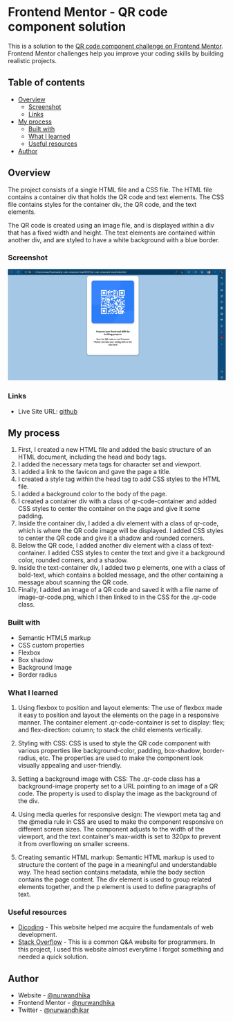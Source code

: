 # Frontend Mentor - QR code component solution

This is a solution to the [QR code component challenge on Frontend Mentor](https://www.frontendmentor.io/challenges/qr-code-component-iux_sIO_H). Frontend Mentor challenges help you improve your coding skills by building realistic projects. 

## Table of contents

- [Overview](#overview)
  - [Screenshot](#screenshot)
  - [Links](#links)
- [My process](#my-process)
  - [Built with](#built-with)
  - [What I learned](#what-i-learned)
  - [Useful resources](#useful-resources)
- [Author](#author)

## Overview
The project consists of a single HTML file and a CSS file. The HTML file contains a container div that holds the QR code and text elements. The CSS file contains styles for the container div, the QR code, and the text elements.

The QR code is created using an image file, and is displayed within a div that has a fixed width and height. The text elements are contained within another div, and are styled to have a white background with a blue border.

### Screenshot

![screenshot](./screenshot.jpg)

### Links

- Live Site URL: [github](https://nurwandhika.github.io/qr-display-component/)

## My process

1. First, I created a new HTML file and added the basic structure of an HTML document, including the head and body tags.
2. I added the necessary meta tags for character set and viewport.
3. I added a link to the favicon and gave the page a title.
4. I created a style tag within the head tag to add CSS styles to the    HTML file.
5. I added a background color to the body of the page.
6. I created a container div with a class of qr-code-container and added CSS styles to center the container on the page and give it some padding.
7. Inside the container div, I added a div element with a class of qr-code, which is where the QR code image will be displayed. I added CSS styles to center the QR code and give it a shadow and rounded corners.
8. Below the QR code, I added another div element with a class of text-container. I added CSS styles to center the text and give it a background color, rounded corners, and a shadow.
9. Inside the text-container div, I added two p elements, one with a class of bold-text, which contains a bolded message, and the other containing a message about scanning the QR code.
10. Finally, I added an image of a QR code and saved it with a file name of image-qr-code.png, which I then linked to in the CSS for the .qr-code class.

### Built with

- Semantic HTML5 markup
- CSS custom properties
- Flexbox
- Box shadow
- Background Image
- Border radius

### What I learned

1. Using flexbox to position and layout elements:
The use of flexbox made it easy to position and layout the elements on the page in a responsive manner. The container element .qr-code-container is set to display: flex; and flex-direction: column; to stack the child elements vertically.

2. Styling with CSS:
CSS is used to style the QR code component with various properties like background-color, padding, box-shadow, border-radius, etc. The properties are used to make the component look visually appealing and user-friendly.

3. Setting a background image with CSS:
The .qr-code class has a background-image property set to a URL pointing to an image of a QR code. The property is used to display the image as the background of the div.

4. Using media queries for responsive design:
The viewport meta tag and the @media rule in CSS are used to make the component responsive on different screen sizes. The component adjusts to the width of the viewport, and the text container's max-width is set to 320px to prevent it from overflowing on smaller screens.

5. Creating semantic HTML markup:
Semantic HTML markup is used to structure the content of the page in a meaningful and understandable way. The head section contains metadata, while the body section contains the page content. The div element is used to group related elements together, and the p element is used to define paragraphs of text.

### Useful resources

- [Dicoding](https://www.dicoding.com/) - This website helped me acquire the fundamentals of web development.
- [Stack Overflow](https://stackoverflow.com/) - This is a common Q&A website for programmers. In this project, I used this website almost everytime I forgot something and needed a quick solution.

## Author

- Website - [@nurwandhika](https://github.com/nurwandhika)
- Frontend Mentor - [@nurwandhika](https://www.frontendmentor.io/profile/nurwandhika)
- Twitter - [@nurwandhikar](https://www.twitter.com/nurwandhikar)
